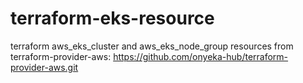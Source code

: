 # terraform-eks-resource
terraform aws_eks_cluster and aws_eks_node_group resources from terraform-provider-aws: https://github.com/onyeka-hub/terraform-provider-aws.git

